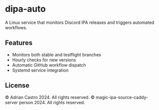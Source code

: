 # dipa-auto

A Linux service that monitors Discord IPA releases and triggers automated workflows.

## Features

- Monitors both stable and testflight branches
- Hourly checks for new versions
- Automatic GitHub workflow dispatch
- Systemd service integration

## License

© Adrian Castro 2024. All rights reserved.
© magic-ipa-source-caddy-server person 2024. All rights reserved.
